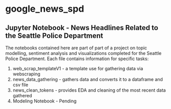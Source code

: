 # google_news_spd
## Jupyter Notebook - News Headlines Related to the Seattle Police Department
The notebooks contained here are part of part of a project on topic modelling, sentiment analysis and visualizations completed for the Seattle Police Department.
Each file contains information for specific tasks:
1. web_scrap_templateV1 - a template use for gathering data via webscraping
2. news_data_gathering - gathers data and converts it to a dataframe and csv file
3. news_clean_tokens - provides EDA  and cleaning of the most recent data gathered
4. Modeling Notebook - Pending 
